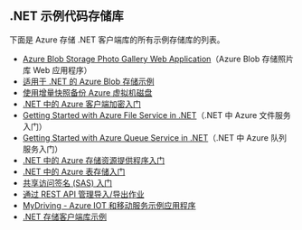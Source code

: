## <a name="net-sample-code-repositories"></a>.NET 示例代码存储库

下面是 Azure 存储 .NET 客户端库的所有示例存储库的列表。

* [Azure Blob Storage Photo Gallery Web Application](https://azure.microsoft.com/resources/samples/storage-blobs-dotnet-webapp/)（Azure Blob 存储照片库 Web 应用程序）
* [适用于 .NET 的 Azure Blob 存储示例](https://azure.microsoft.com/resources/samples/storage-blob-dotnet-getting-started/)
* [使用增量快照备份 Azure 虚拟机磁盘](https://azure.microsoft.com/resources/samples/storage-blob-dotnet-back-up-with-incremental-snapshots/)
* [.NET 中的 Azure 客户端加密入门](https://azure.microsoft.com/resources/samples/storage-dotnet-client-side-encryption/)
* [Getting Started with Azure File Service in .NET](https://azure.microsoft.com/resources/samples/storage-file-dotnet-getting-started/)（.NET 中 Azure 文件服务入门）
* [Getting Started with Azure Queue Service in .NET](https://azure.microsoft.com/resources/samples/storage-queue-dotnet-getting-started/)（.NET 中 Azure 队列服务入门）
* [.NET 中的 Azure 存储资源提供程序入门](https://azure.microsoft.com/resources/samples/storage-dotnet-resource-provider-getting-started/)
* [.NET 中的 Azure 表存储入门](https://azure.microsoft.com/resources/samples/storage-table-dotnet-getting-started/)
* [共享访问签名 (SAS) 入门](https://azure.microsoft.com/resources/samples/storage-dotnet-sas-getting-started/)
* [通过 REST API 管理导入/导出作业](https://azure.microsoft.com/resources/samples/storage-dotnet-import-export-job-management/)
* [MyDriving - Azure IOT 和移动服务示例应用程序](https://azure.microsoft.com/resources/samples/mydriving/)
* [.NET 存储客户端库示例](https://github.com/Azure/azure-storage-net/tree/master/Samples/GettingStarted)

<!--HONumber=Jan17_HO3-->


